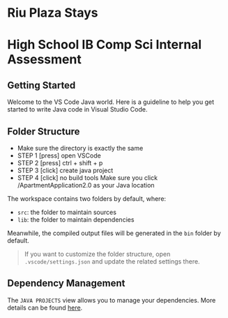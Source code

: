 # Riu Plaza Stays
# High School IB Comp Sci Internal Assessment

## Getting Started

Welcome to the VS Code Java world. Here is a guideline to help you get started to write Java code in Visual Studio Code.

## Folder Structure
- Make sure the directory is exactly the same 
- STEP 1 [press] open VSCode
- STEP 2 [press] ctrl + shift + p
- STEP 3 [click] create java project
- STEP 4 [click] no build tools
Make sure you click /ApartmentApplication2.0 as your Java location

The workspace contains two folders by default, where:

- `src`: the folder to maintain sources
- `lib`: the folder to maintain dependencies

Meanwhile, the compiled output files will be generated in the `bin` folder by default.

> If you want to customize the folder structure, open `.vscode/settings.json` and update the related settings there.

## Dependency Management

The `JAVA PROJECTS` view allows you to manage your dependencies. More details can be found [here](https://github.com/microsoft/vscode-java-dependency#manage-dependencies).
